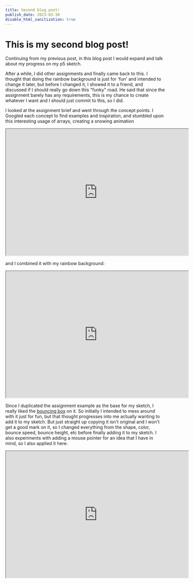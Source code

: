 ```yaml
---
title: Second blog post!
publish_date: 2023-03-30
disable_html_sanitization: true
---
```


#  This is my second blog post!

Continuing from my previous post, in this blog post I would expand and talk about my progress on my p5 sketch.

After a while, I did other assignments and finally came back to this. I thought that doing the rainbow background is just for 'fun' and intended to change it later, but before I changed it, I showed it to a friend, and discussed if I should really go down this "funky" road. He said that since the assignment barely has any requirements, this is my chance to create whatever I want and I should just commit to this, so I did. 

I looked at the assignment brief and went through the concept points. I Googled each concept to find examples and inspiration, and stumbled upon this interesting usage of arrays, creating a snowing animation
<iframe width="576" height="400" src="https://editor.p5js.org/Rivenrh/Full/B2sxHUSve"></iframe>

and I combined it with my rainbow background:
<iframe width="576" height="400" src="https://editor.p5js.org/Rivenrh/Full/XbpMFuwaU"></iframe>

Since I duplicated the assignment example as the base for my sketch, I really liked the [bouncing box](https://editor.p5js.org/capogreco/Full/tg2BVPSKS) on it. So initially I intended to mess around with it just for fun, but that thought progresses into me actually wanting to add it to my sketch. But just straight up copying it isn't original and I won't get a good mark on it, so I changed everything from the shape, color, bounce speed, bounce height, etc before finally adding it to my sketch. I also experiments with adding a mouse pointer for an idea that I have in mind, so I also applied it here:

<iframe width="576" height="400" src="https://editor.p5js.org/Rivenrh/Full/1YLTQuM9l"></iframe>
